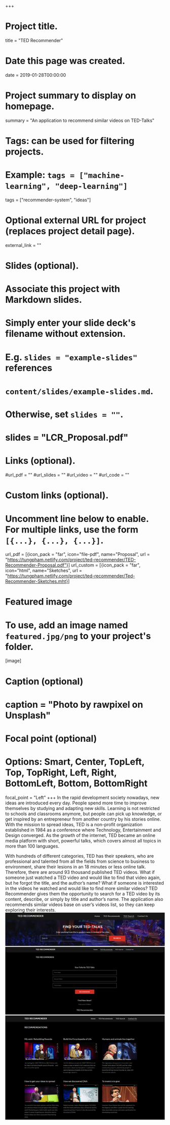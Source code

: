 +++
# Project title.
title = "TED Recommender"

# Date this page was created.
date = 2019-01-28T00:00:00

# Project summary to display on homepage.
summary = "An application to recommend similar videos on TED-Talks"

# Tags: can be used for filtering projects.
# Example: `tags = ["machine-learning", "deep-learning"]`
tags = ["recommender-system", "ideas"]

# Optional external URL for project (replaces project detail page).
external_link = ""

# Slides (optional).
#   Associate this project with Markdown slides.
#   Simply enter your slide deck's filename without extension.
#   E.g. `slides = "example-slides"` references
#   `content/slides/example-slides.md`.
#   Otherwise, set `slides = ""`.
# slides = "LCR_Proposal.pdf"

# Links (optional).
#url_pdf = ""
#url_slides = ""
#url_video = ""
#url_code = ""

# Custom links (optional).
#   Uncomment line below to enable. For multiple links, use the form `[{...}, {...}, {...}]`.
 url_pdf = [{icon_pack = "far", icon="file-pdf", name="Proposal", url = "https://tungpham.netlify.com/project/ted-recommender/TED-Recommender-Proposal.pdf"}]
 url_custom = [{icon_pack = "far", icon="html", name="Sketches", url = "https://tungpham.netlify.com/project/ted-recommender/Ted-Recommender-Sketches.mht}]


# Featured image
# To use, add an image named `featured.jpg/png` to your project's folder.
[image]
# Caption (optional)
# caption = "Photo by rawpixel on Unsplash"

  # Focal point (optional)
  # Options: Smart, Center, TopLeft, Top, TopRight, Left, Right, BottomLeft, Bottom, BottomRight
  focal_point = "Left"
+++
  In the rapid development society nowadays, new ideas are introduced every day. People spend more time to improve themselves by studying and adapting new skills. Learning is not restricted to schools and classrooms anymore, but people can pick up knowledge, or get inspired by an entrepreneur from another country by his stories online. With the mission to spread ideas, TED is a non-profit organization established in 1984 as a conference where Technology, Entertainment and Design converged. As the growth of the internet, TED became an online media platform with short, powerful talks, which covers almost all topics in more than 100 languages.

  With hundreds of different categories, TED has their speakers, who are professional and talented from all the fields from science to business to environment, share their lesions in an 18 minutes or less online talk. Therefore, there are around 93 thousand published TED videos. What if someone just watched a TED video and would like to find that video again, but he forgot the title, and the author’s name? What if someone is interested in the videos he watched and would like to find more similar videos? TED Recommender gives them the opportunity to search for a TED video by its content, describe, or simply by title and author’s name. The application also recommends similar videos base on user’s videos list, so they can keep exploring their interests.
![Search](search.png)
![Recommend Page](recommender.png)
![Result Page](result.png)
